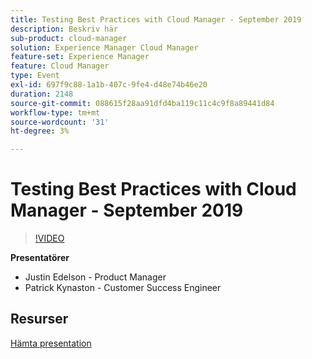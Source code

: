 ```yaml
---
title: Testing Best Practices with Cloud Manager - September 2019
description: Beskriv här
sub-product: cloud-manager
solution: Experience Manager Cloud Manager
feature-set: Experience Manager
feature: Cloud Manager
type: Event
exl-id: 697f9c88-1a1b-407c-9fe4-d48e74b46e20
duration: 2148
source-git-commit: 088615f28aa91dfd4ba119c11c4c9f8a89441d84
workflow-type: tm+mt
source-wordcount: '31'
ht-degree: 3%

---
```


# Testing Best Practices with Cloud Manager - September 2019

>[!VIDEO](https://video.tv.adobe.com/v/329028/?quality=9&learn=on)

**Presentatörer**

* Justin Edelson - Product Manager
* Patrick Kynaston - Customer Success Engineer

## Resurser

[Hämta presentation](./assets/CloudManagerWebinarSeptember2019.pdf)
